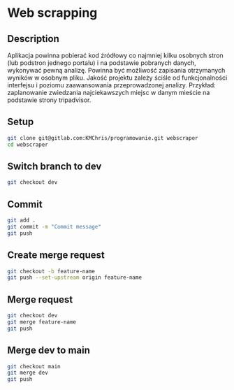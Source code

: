 # Web scrapping

## Description
Aplikacja powinna pobierać kod źródłowy co najmniej kilku osobnych stron
(lub podstron jednego portalu) i na podstawie pobranych danych, wykonywać
pewną analizę. Powinna być możliwość zapisania otrzymanych wyników w osobnym pliku.
Jakość projektu zależy ściśle od funkcjonalności interfejsu i poziomu zaawansowania
przeprowadzonej analizy. Przykład: zaplanowanie zwiedzania
najciekawszych miejsc w danym mieście na podstawie strony tripadvisor.

## Setup

```bash
git clone git@gitlab.com:KMChris/programowanie.git webscraper
cd webscraper
```

## Switch branch to dev

```bash
git checkout dev
```

## Commit

```bash
git add .
git commit -m "Commit message"
git push
```

## Create merge request

```bash
git checkout -b feature-name
git push --set-upstream origin feature-name
```

## Merge request

```bash
git checkout dev
git merge feature-name
git push
```

## Merge dev to main

```bash
git checkout main
git merge dev
git push
```
